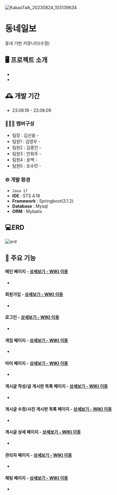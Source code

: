 ![KakaoTalk_20230824_103139634](https://github.com/ha-neu1/DBOLeague/assets/132437952/b88f82fc-8c6f-4cdc-b9b9-baff5f19eebc)



# 동네일보
동네 기반 커뮤니티(수정)

## 🖥️ 프로젝트 소개
-	
-	

## 🕰️ 개발 기간
* 23.06.19 - 23.08.09

### 🧑‍🤝‍🧑 맴버구성
 - 팀장  : 김선웅 - 
 - 팀원1 : 김영우 - 
 - 팀원2 : 김종인 - 
 - 팀원3 : 안휘주 - 
 - 팀원4 : 윤백 - 
 - 팀원5 : 조수민 - 

### ⚙️ 개발 환경
- `Java 17`
- **IDE** : STS 4.18
- **Framework** : Springboot(3.1.2)
- **Database** : Mysql
- **ORM** : Mybatis

## 💻ERD

![erd](https://github.com/ha-neu1/DBOLeague/assets/107821879/41e09627-93d5-4115-b057-161dbdebd1fb)


## 📌 주요 기능
#### 메인 페이지 - <a href="" >상세보기 - WIKI 이동</a>
- 
#### 회원가입 - <a href="" >상세보기 - WIKI 이동</a>
- 
#### 로그인 - <a href="" >상세보기 - WIKI 이동</a>
- 
#### 게임 페이지 - <a href="" >상세보기 - WIKI 이동</a>
- 
#### 마이 페이지 - <a href="" >상세보기 - WIKI 이동</a>
- 
#### 게시글 작성/글 게시판 목록 페이지 - <a href="" >상세보기 - WIKI 이동</a>
- 
#### 게시글 수정/사진 게시판 목록 페이지 - <a href="" >상세보기 - WIKI 이동</a>
- 
#### 게시글 상세 페이지 - <a href="" >상세보기 - WIKI 이동</a>
- 
#### 관리자 페이지 - <a href="" >상세보기 - WIKI 이동</a>
- 
#### 채팅 페이지 - <a href="" >상세보기 - WIKI 이동</a>
- 
